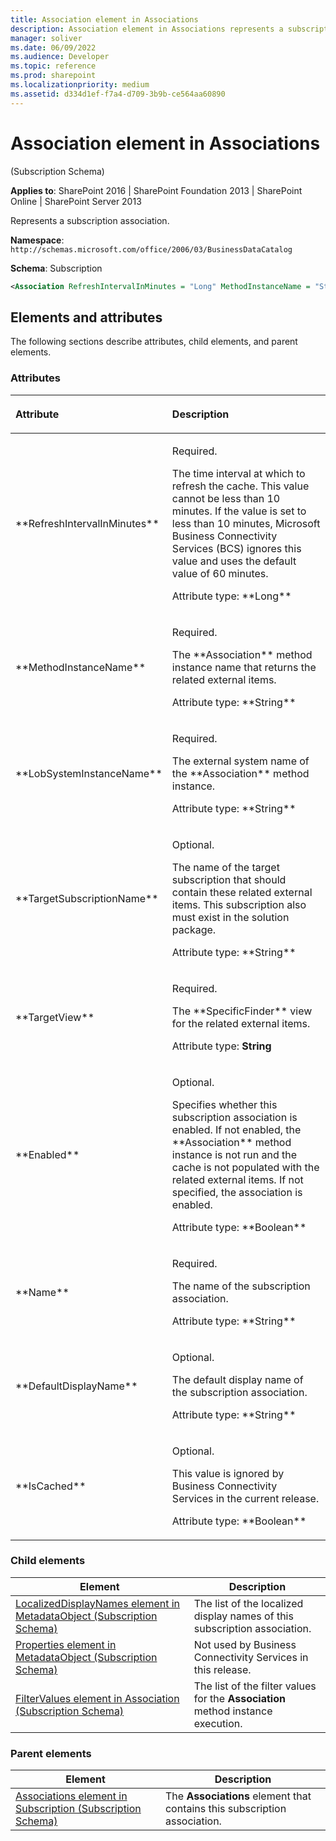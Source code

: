 ```yaml
---
title: Association element in Associations
description: Association element in Associations represents a subscription association.
manager: soliver
ms.date: 06/09/2022
ms.audience: Developer
ms.topic: reference
ms.prod: sharepoint
ms.localizationpriority: medium
ms.assetid: d334d1ef-f7a4-d709-3b9b-ce564aa60890
---
```


# Association element in Associations 

(Subscription Schema)

**Applies to**: SharePoint 2016 | SharePoint Foundation 2013 | SharePoint Online | SharePoint Server 2013

Represents a subscription association.

**Namespace**: `http://schemas.microsoft.com/office/2006/03/BusinessDataCatalog`

**Schema**: Subscription

```XML
<Association RefreshIntervalInMinutes = "Long" MethodInstanceName = "String" LobSystemInstanceName = "String" TargetSubscriptionName = "String" TargetView = "String" Enabled = "Boolean" Name = "String" DefaultDisplayName = "String" IsCached = "Boolean"> </Association>
```

## Elements and attributes

The following sections describe attributes, child elements, and parent elements.

### Attributes

<table>
<colgroup>
<col width="30%" />
<col width="70%" />
</colgroup>
<thead>
<tr class="header">
<th align="left"><p>Attribute</p></th>
<th align="left"><p>Description</p></th>
</tr>
</thead>
<tbody>
<tr class="odd">
<td align="left"><p>**RefreshIntervalInMinutes**</p></td>
<td align="left"><p>Required.</p>
<p>The time interval at which to refresh the cache. This value cannot be less than 10 minutes. If the value is set to less than 10 minutes, Microsoft Business Connectivity Services (BCS) ignores this value and uses the default value of 60 minutes.</p>
<p>Attribute type: **Long**</p></td>
</tr>
<tr class="even">
<td align="left"><p>**MethodInstanceName**</p></td>
<td align="left"><p>Required.</p>
<p>The **Association** method instance name that returns the related external items.</p>
<p>Attribute type: **String**</p></td>
</tr>
<tr class="odd">
<td align="left"><p>**LobSystemInstanceName**</p></td>
<td align="left"><p>Required.</p>
<p>The external system name of the **Association** method instance.</p>
<p>Attribute type: **String**</p></td>
</tr>
<tr class="even">
<td align="left"><p>**TargetSubscriptionName**</p></td>
<td align="left"><p>Optional.</p>
<p>The name of the target subscription that should contain these related external items. This subscription also must exist in the solution package.</p>
<p>Attribute type: **String**</p></td>
</tr>
<tr class="odd">
<td align="left"><p>**TargetView**</p></td>
<td align="left"><p>Required.</p>
<p>The **SpecificFinder** view for the related external items.</p>
<p>Attribute type: <strong>String</strong></p></td>
</tr>
<tr class="even">
<td align="left"><p>**Enabled**</p></td>
<td align="left"><p>Optional.</p>
<p>Specifies whether this subscription association is enabled. If not enabled, the **Association** method instance is not run and the cache is not populated with the related external items. If not specified, the association is enabled.</p>
<p>Attribute type: **Boolean**</p></td>
</tr>
<tr class="odd">
<td align="left"><p>**Name**</p></td>
<td align="left"><p>Required.</p>
<p>The name of the subscription association.</p>
<p>Attribute type: **String**</p></td>
</tr>
<tr class="even">
<td align="left"><p>**DefaultDisplayName**</p></td>
<td align="left"><p>Optional.</p>
<p>The default display name of the subscription association.</p>
<p>Attribute type: **String**</p></td>
</tr>
<tr class="odd">
<td align="left"><p>**IsCached**</p></td>
<td align="left"><p>Optional.</p>
<p>This value is ignored by Business Connectivity Services in the current release.</p>
<p>Attribute type: **Boolean**</p></td>
</tr>
</tbody>
</table>

### Child elements

|Element|Description|
|---|---|
|[LocalizedDisplayNames element in MetadataObject (Subscription Schema)](/sharepoint/dev/schema/localizeddisplaynames-element-in-metadataobject-subscription-schema)|The list of the localized display names of this subscription association.|
|[Properties element in MetadataObject (Subscription Schema)](sharepoint/dev/schema/properties-element-in-metadataobject-subscription-schema)|Not used by Business Connectivity Services in this release.|
|[FilterValues element in Association (Subscription Schema)](/sharepoint/dev/schema/filtervalues-element-in-association-subscription-schema)|The list of the filter values for the **Association** method instance execution.|

### Parent elements

|Element|Description|
|---|---|
|[Associations element in Subscription (Subscription Schema)](/sharepoint/dev/schema/association-element-in-associations-subscription-schema)|The **Associations** element that contains this subscription association.|








